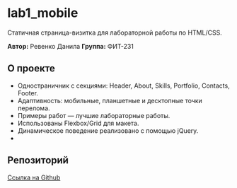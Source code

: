 # lab1_mobile

Статичная страница-визитка для лабораторной работы по HTML/CSS.

**Автор:** Ревенко Данила
**Группа:** ФИТ-231

## О проекте

- Одностраничник с секциями: Header, About, Skills, Portfolio, Contacts, Footer.
- Адаптивность: мобильные, планшетные и десктопные точки перелома.
- Примеры работ — лучшие лабораторные работы.
- Использованы Flexbox/Grid для макета.
- Динамическое поведение реализовано с помощью jQuery.
- 

## Репозиторий

[Ссылка на Github](https://github.com/cupaT/labs_mobile)

